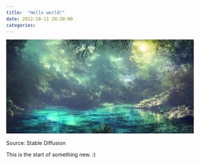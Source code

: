 ```yaml
---
title:  "Hello world!"
date: 2022-10-11 20:20:00
categories: 
---
```

<div class="post-image">
  <a href="/assets/images/2022-10-13.png" target="_blank">
    <img src="/assets/images/2022-10-13.png"/>
  </a>
  <p>Source: Stable Diffusion<p/>
</div>

This is the start of something new. :)
<!--more-->
